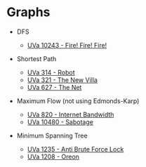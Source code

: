 # Graphs

* DFS
  * [UVa 10243 - Fire! Fire! Fire!](http://uva.onlinejudge.org/index.php?option=onlinejudge&Itemid=99999999&page=show_problem&category=&problem=1184)

* Shortest Path
  * [UVa 314 - Robot](http://uva.onlinejudge.org/index.php?option=com_onlinejudge&Itemid=8&page=show_problem&category=24&problem=250)
  * [UVa 321 - The New Villa](http://uva.onlinejudge.org/index.php?option=com_onlinejudge&Itemid=8&page=show_problem&category=24&problem=257)
  * [UVa 627 - The Net](http://uva.onlinejudge.org/index.php?option=onlinejudge&page=show_problem&problem=568)
  
* Maximum Flow (not using Edmonds-Karp)
  * [UVa 820 - Internet Bandwidth](http://uva.onlinejudge.org/index.php?option=com_onlinejudge&Itemid=8&page=show_problem&problem=761)
  * [UVa 10480 - Sabotage](http://uva.onlinejudge.org/index.php?option=onlinejudge&page=show_problem&problem=1421)
  
* Minimum Spanning Tree
  * [UVa 1235 - Anti Brute Force Lock](http://uva.onlinejudge.org/index.php?option=com_onlinejudge&Itemid=8&category=247&page=show_problem&problem=3676)
  * [UVa 1208 - Oreon](http://uva.onlinejudge.org/index.php?option=com_onlinejudge&Itemid=8&page=show_problem&category=24&problem=3649)